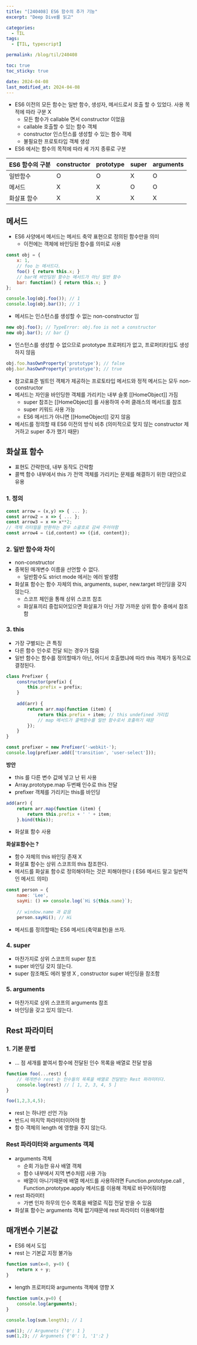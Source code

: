 ```yaml
---
title: "[240408] ES6 함수의 추가 기능"
excerpt: "Deep Dive를 읽고"

categories:
  - TIL
tags:
  - [TIL, typescript]

permalink: /blog/til/240408

toc: true
toc_sticky: true

date: 2024-04-08
last_modified_at: 2024-04-08
---
```

- ES6 이전의 모든 함수는 일반 함수, 생성자, 메서드로서 호출 할 수 있었다. 사용 목적에 따라 구분 X
    - 모든 함수가 callable 면서 constructor 이었음
    - callable 호출할 수 있는 함수 객체
    - constructor 인스턴스를 생성할 수 있는 함수 객체
    - 불필요한 프로토타입 객체 생성
- ES6 에서는 함수의 목적에 따라 세 가지 종류로 구분

| ES6 함수의 구분 | constructor | prototype | super | arguments |
| --- | --- | --- | --- | --- |
| 일반함수 | O | O | X | O |
| 메서드 | X | X | O | O |
| 화살표 함수 | X | X | X | X |

## 메서드

- ES6 사양에서 메서드는 메서드 축약 표현으로 정의된 함수만을 의미
    - 이전에는 객체에 바인딩된 함수를 의미로 사용

```jsx
const obj = {
	x: 1,
	// foo 는 메서드다.
	foo() { return this.x; }
	// bar에 바인딩된 함수는 메서드가 아닌 일반 함수
	bar: function() { return this.x; }
}; 

console.log(obj.foo()); // 1
console.log(obj.bar()); // 1
```

- 메서드는 인스턴스를 생성할 수 없는 non-constructor 임

```jsx
new obj.foo(); // TypeError: obj.foo is not a constructor
new obj.bar(); // bar {}
```

- 인스턴스를 생성할 수 없으므로 prototype 프로퍼티가 없고, 프로퍼티타입도 생성하지 않음

```jsx
obj.foo.hasOwnProperty('prototype'); // false
obj.bar.hasOwnProperty('prototype'); // true
```

- 참고로표준 빌트인 객체가 제공하는 프로토타입 메서드와 정적 메서드는 모두 non-constructor
- 메서드는 자인을 바인딩한 객체를 가리키는 내부 슬롯 [[HomeObject]] 가짐
    - super 참조는 [[HomeObject]] 를 사용하여 수퍼 클래스의 메서드를 참조
    - super 키워드 사용 가능
    - ES6 메서드가 아니면 [[HomeObject]] 갖지 않음
- 메서드를 정의할 때 ES6 이전의 방식 비추 (의미적으로 맞지 않는 constructor 제거하고 super 추가 했기 때문)

## 화살표 함수

- 표현도 간략한데, 내부 동작도 간략함
- 콜백 함수 내부에서 this 가 전역 객체를 가리키는 문제를 해결하기 위한 대안으로 유용

### 1. 정의

```jsx
const arrow = (x,y) => { ... }; 
const arrow2 = x => { ... }; 
const arrow3 = x => x**2; 
// 객체 리터럴을 반환하는 경우 소괄호로 감싸 주어야함
const arrow4 = (id,content) => ({id, content}); 
```

### 2. 일반 함수와 차이

- non-constructor
- 중복된 매개변수 이름을 선언할 수 없다.
    - 일반함수도 strict mode 에서는 에러 발생함
- 화살표 함수는 함수 자체의 this, arguments, super, new.target 바인딩을 갖지 않는다.
    - 스코프 체인을 통해 상위 스코프 참조
    - 화살표끼리 중첩되어있으면 화살표가 아닌 가장 가까운 상위 함수 중에서 참조함

### 3. this

- 가장 구별되는 큰 특징
- 다른 함수 인수로 전달 되는 경우가 많음
- 일반 함수는 함수를 정의할때가 아닌, 어디서 호출했냐에 따라 this 객체가 동적으로 결정된다.

```jsx
class Prefixer {
	constructor(prefix) {
		this.prefix = prefix;
	}
	
	add(arr) {
		return arr.map(function (item) {
			return this.prefix + item; // this undefined 가리킴
			// map 메서드가 콜백함수를 일반 함수로서 호출하기 때문
		});
	}
}

const prefixer = new Prefixer('-webkit-');
console.log(prefixer.add(['transition', 'user-select']));
```

**방안**

- this 를 다른 변수 값에 넣고 난 뒤 사용
- Array.prototype.map 두번째 인수로 this 전달
- prefixer 객체를 가리키는 this를 바인딩

```jsx
add(arr) {
	return arr.map(function (item) {
		return this.prefix + ' ' + item;
	}.bind(this));
```

- 화살표 함수 사용

**화살표함수는 ?**

- 함수 자체의 this 바인딩 존재 X
- 화살표 함수는 상위 스코프의 this 참조한다.
- 메서드를 화살표 함수로 정의해야하는 것은 피해야한다 ( ES6 메서드 말고 일반적인 메서드 의미)

```jsx
const person = {
	name: 'Lee',
	sayHi: () => console.log(`Hi ${this.name}`);
	
	// window.name 과 같음
	person.sayHi(); // Hi
```

- 메서드를 정의할때는 ES6 메서드(축약표현)을 쓰자.

### 4. super

- 마찬가지로 상위 스코프의 super 참조
- super 바인딩 갖지 않는다.
- super 참조해도 에러 발생 X , constructor super 바인딩을 참조함

### 5. arguments

- 마찬가지로 상위 스코프의 arguments 참조
- 바인딩을 갖고 있지 않는다.

## Rest 파라미터

### 1. 기본 문법

- … 점 세개를 붙여서 함수에 전달된 인수 목록을 배열로 전달 받음

```jsx
function foo(...rest) {
	// 매개변수 rest 는 인수들의 목록을 배열로 전달받는 Rest 파라미터다.
	console.log(rest) // [ 1, 2, 3, 4, 5 ]
}

foo(1,2,3,4,5);
```

- rest 는 하나만 선언 가능
- 반드시 마지막 파라미터이어야 함
- 함수 객체의 length 에 영향을 주지 않는다.

### Rest 파라미터와 arguments 객체

- arguments 객체
    - 순회 가능한 유사 배열 객체
    - 함수 내부에서 지역 변수처럼 사용 가능
    - 배열이 아니기때문에 배열 메서드를 사용하려면 Function.prototype.call , Function.prototype.apply 메서드를 이용해 객체로 바꾸어줘야함
- rest 파라미터
    - 가변 인자 하무의 인수 목록을 배열로 직접 전달 받을 수 있음
- 화살표 함수는 arguments 객체 없기때문에 rest 파라미터 이용해야함

## 매개변수 기본값

- ES6 에서 도입
- rest 는 기본값 지정 불가능

```jsx
function sum(x=0, y=0) {
	return x + y;
}
```

- length 프로퍼티와 arguments 객체에 영향 X

```jsx
function sum(x,y=0) {
	console.log(arguments);
}

console.log(sum.length); // 1 

sum(1); // Argumnets {'0': 1 } 
sum(1,2); // Argumnets {'0': 1, '1':2 } 
```